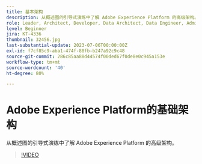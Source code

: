 ```yaml
---
title: 基本架构
description: 从概述图的引导式演练中了解 Adobe Experience Platform 的高级架构。
role: Leader, Architect, Developer, Data Architect, Data Engineer, Admin, User
level: Beginner
jira: KT-4336
thumbnail: 32456.jpg
last-substantial-update: 2023-07-06T00:00:00Z
exl-id: f7cf85c9-aba1-474f-88fb-b247a92c9c48
source-git-commit: 286c85aa88d44574f00ded67f0de8e0c945a153e
workflow-type: tm+mt
source-wordcount: '40'
ht-degree: 80%

---
```


# Adobe Experience Platform的基础架构

从概述图的引导式演练中了解 Adobe Experience Platform 的高级架构。

>[!VIDEO](https://video.tv.adobe.com/v/3422778?learn=on&enablevpops&captions=chi_hans)


